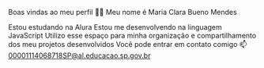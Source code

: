 Boas vindas ao meu perfil 💙💙
Meu nome é Maria Clara Bueno Mendes

Estou estudando na Alura
Estou me desenvolvendo na linguagem JavaScript
Utilizo esse espaço para minha organização e compartilhamento dos meu projetos desenvolvidos
Você pode entrar em contato comigo 📫
00001114068718SP@al.educacao.sp.gov.br
